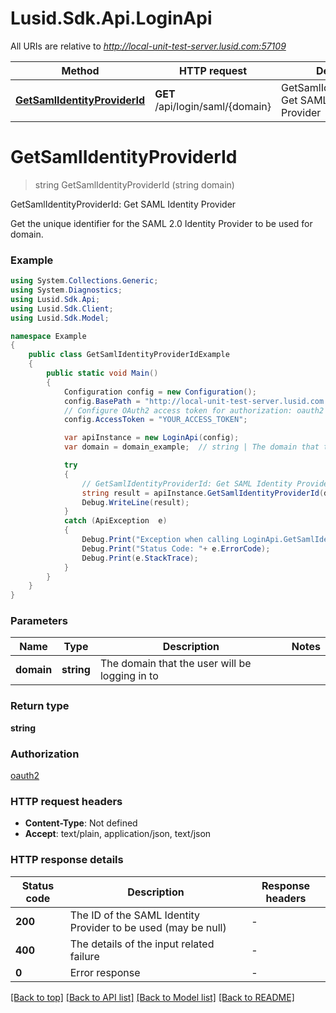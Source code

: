 # Lusid.Sdk.Api.LoginApi

All URIs are relative to *http://local-unit-test-server.lusid.com:57109*

Method | HTTP request | Description
------------- | ------------- | -------------
[**GetSamlIdentityProviderId**](LoginApi.md#getsamlidentityproviderid) | **GET** /api/login/saml/{domain} | GetSamlIdentityProviderId: Get SAML Identity Provider


<a name="getsamlidentityproviderid"></a>
# **GetSamlIdentityProviderId**
> string GetSamlIdentityProviderId (string domain)

GetSamlIdentityProviderId: Get SAML Identity Provider

Get the unique identifier for the SAML 2.0 Identity Provider to be used for domain.

### Example
```csharp
using System.Collections.Generic;
using System.Diagnostics;
using Lusid.Sdk.Api;
using Lusid.Sdk.Client;
using Lusid.Sdk.Model;

namespace Example
{
    public class GetSamlIdentityProviderIdExample
    {
        public static void Main()
        {
            Configuration config = new Configuration();
            config.BasePath = "http://local-unit-test-server.lusid.com:57109";
            // Configure OAuth2 access token for authorization: oauth2
            config.AccessToken = "YOUR_ACCESS_TOKEN";

            var apiInstance = new LoginApi(config);
            var domain = domain_example;  // string | The domain that the user will be logging in to

            try
            {
                // GetSamlIdentityProviderId: Get SAML Identity Provider
                string result = apiInstance.GetSamlIdentityProviderId(domain);
                Debug.WriteLine(result);
            }
            catch (ApiException  e)
            {
                Debug.Print("Exception when calling LoginApi.GetSamlIdentityProviderId: " + e.Message );
                Debug.Print("Status Code: "+ e.ErrorCode);
                Debug.Print(e.StackTrace);
            }
        }
    }
}
```

### Parameters

Name | Type | Description  | Notes
------------- | ------------- | ------------- | -------------
 **domain** | **string**| The domain that the user will be logging in to | 

### Return type

**string**

### Authorization

[oauth2](../README.md#oauth2)

### HTTP request headers

 - **Content-Type**: Not defined
 - **Accept**: text/plain, application/json, text/json


### HTTP response details
| Status code | Description | Response headers |
|-------------|-------------|------------------|
| **200** | The ID of the SAML Identity Provider to be used (may be null) |  -  |
| **400** | The details of the input related failure |  -  |
| **0** | Error response |  -  |

[[Back to top]](#) [[Back to API list]](../README.md#documentation-for-api-endpoints) [[Back to Model list]](../README.md#documentation-for-models) [[Back to README]](../README.md)

